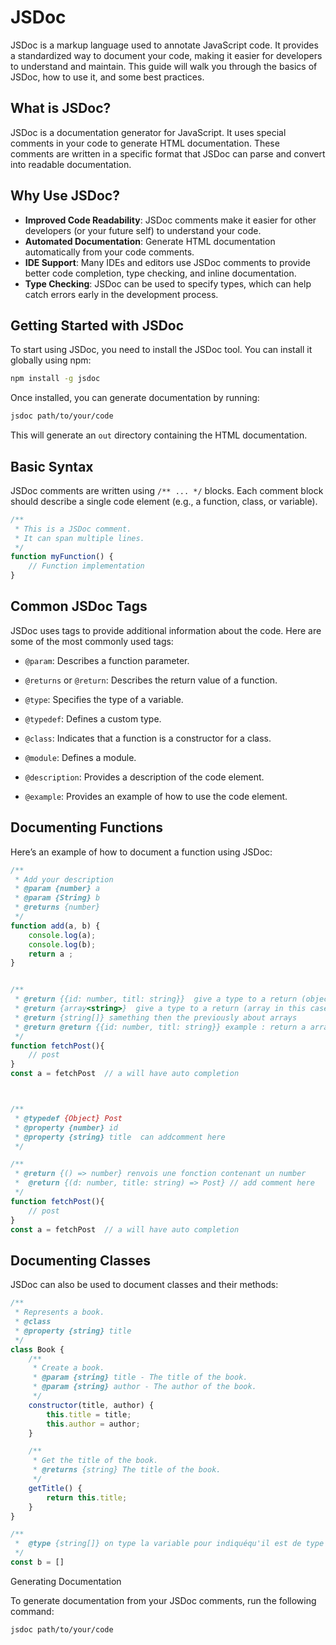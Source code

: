 # JSDoc

JSDoc is a markup language used to annotate JavaScript code. It provides a standardized way to document your code, making it easier for developers to understand and maintain. This guide will walk you through the basics of JSDoc, how to use it, and some best practices.


## What is JSDoc?

JSDoc is a documentation generator for JavaScript. It uses special comments in your code to generate HTML documentation. These comments are written in a specific format that JSDoc can parse and convert into readable documentation.

## Why Use JSDoc?

- **Improved Code Readability**: JSDoc comments make it easier for other developers (or your future self) to understand your code.
- **Automated Documentation**: Generate HTML documentation automatically from your code comments.
- **IDE Support**: Many IDEs and editors use JSDoc comments to provide better code completion, type checking, and inline documentation.
- **Type Checking**: JSDoc can be used to specify types, which can help catch errors early in the development process.

## Getting Started with JSDoc

To start using JSDoc, you need to install the JSDoc tool. You can install it globally using npm:

```bash
npm install -g jsdoc
```
Once installed, you can generate documentation by running:
```bash
jsdoc path/to/your/code
```

This will generate an `out` directory containing the HTML documentation.

## Basic Syntax

JSDoc comments are written using `/** ... */` blocks. Each comment block should describe a single code element (e.g., a function, class, or variable).

```javascript
/**
 * This is a JSDoc comment.
 * It can span multiple lines.
 */
function myFunction() {
    // Function implementation
}
```

## Common JSDoc Tags

JSDoc uses tags to provide additional information about the code. Here are some of the most commonly used tags:

-   `@param`: Describes a function parameter.
    
-   `@returns` or `@return`: Describes the return value of a function.
    
-   `@type`: Specifies the type of a variable.
    
-   `@typedef`: Defines a custom type.
    
-   `@class`: Indicates that a function is a constructor for a class.
    
-   `@module`: Defines a module.
    
-   `@description`: Provides a description of the code element.
    
-   `@example`: Provides an example of how to use the code element.
    

## Documenting Functions

Here’s an example of how to document a function using JSDoc:

```javascript
/**
 * Add your description 
 * @param {number} a 
 * @param {String} b 
 * @returns {number} 
 */
function add(a, b) {
    console.log(a);
    console.log(b);
    return a ;
}


/**
 * @return {{id: number, titl: string}}  give a type to a return (object in this case)
 * @return {array<string>}  give a type to a return (array in this case and type of elements inside)
 * @return {string[]} samething then the previously about arrays 
 * @return @return {{id: number, titl: string}} example : return a array of objects 
 */
function fetchPost(){
    // post
}
const a = fetchPost  // a will have auto completion 



/**
 * @typedef {Object} Post 
 * @property {number} id 
 * @property {string} title  can addcomment here 
 */

/**
 * @return {() => number} renvois une fonction contenant un number
 *  @return {(d: number, title: string) => Post} // add comment here 
 */
function fetchPost(){
    // post
}
const a = fetchPost  // a will have auto completion 

```

## Documenting Classes

JSDoc can also be used to document classes and their methods:

```javascript
/**
 * Represents a book.
 * @class
 * @property {string} title  
 */
class Book {
    /**
     * Create a book.
     * @param {string} title - The title of the book.
     * @param {string} author - The author of the book.
     */
    constructor(title, author) {
        this.title = title;
        this.author = author;
    }

    /**
     * Get the title of the book.
     * @returns {string} The title of the book.
     */
    getTitle() {
        return this.title;
    }
}

/**
 *  @type {string[]} on type la variable pour indiquéqu'il est de type tableau
 */
const b = []
```
Generating Documentation

To generate documentation from your JSDoc comments, run the following command:
```bash
jsdoc path/to/your/code
```
